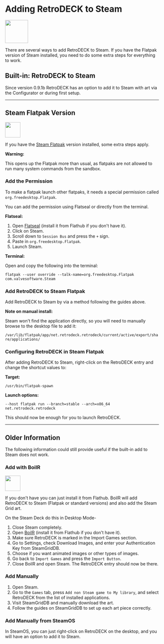 # Adding RetroDECK to Steam

<img src="../../wiki_icons/pixelitos/steam.png" width="75">

There are several ways to add RetroDECK to Steam. If you have the Flatpak version of Steam installed, you need to do some extra steps for everything to work.

## Built-in: RetroDECK to Steam

Since version 0.9.1b RetroDECK has an option to add it to Steam with art via the Configurator or during first setup. 

---

## Steam Flatpak Version

<img src="../../wiki_images/logos/flatpak-logo.png" width="50">

If you have the [Steam Flatpak](https://flathub.org/apps/com.valvesoftware.Steam) version installed, some extra steps apply.

**Warning:** 

This opens up the Flatpak more than usual, as flatpaks are not allowed to run many system commands from the sandbox.

### Add the Permission

To make a flatpak launch other flatpaks, it needs a special permission called `org.freedesktop.Flatpak`. 

You can add the permission using Flatseal or directly from the terminal.

**Flatseal:**

1. Open [Flatseal](https://flathub.org/apps/com.github.tchx84.Flatseal) (install it from Flathub if you don't have it).
2. Click on Steam.
3. Scroll down to `Session Bus` and press the `+` sign.
4. Paste in `org.freedesktop.Flatpak`.
5. Launch Steam.

**Terminal:**

Open and copy the following into the terminal:

`flatpak --user override --talk-name=org.freedesktop.Flatpak com.valvesoftware.Steam`

### Add RetroDECK to Steam Flatpak

Add RetroDECK to Steam by via a method following the guides above. 

**Note on manual install:** 

Steam won't find the application directly, so you will need to manually browse to the desktop file to add it:

`/var/lib/flatpak/app/net.retrodeck.retrodeck/current/active/export/share/applications/`

### Configuring RetroDECK in Steam Flatpak

After adding RetroDECK to Steam, right-click on the RetroDECK entry and change the shortcut values to:

**Target:**

`/usr/bin/flatpak-spawn`

**Launch options:**

`--host flatpak run --branch=stable --arch=x86_64 net.retrodeck.retrodeck`

This should now be enough for you to launch RetroDECK.

--- 

## Older Information

The following information could still provide useful if the built-in add to Steam  does not work.

### Add with BoilR 

<img src="../../wiki_images/logos/boilr-logo.png" width="50">

If you don't have  you can just install it from Flathub. BoilR will add RetroDECK to Steam (Flatpak or standard versions) and also add the Steam Grid art.

On the Steam Deck do this in Desktop Mode-

1. Close Steam completely.
2. Open [BoilR](https://flathub.org/apps/io.github.philipk.boilr) (install it from Flathub if you don't have it).
3. Make sure RetroDECK is marked in the Import Games section.
4. Go to Settings, check Download Images, and enter your Authentication Key from SteamGridDB.
5. Choose if you want animated images or other types of images.
6. Go back to `Import Games` and press the `Import Button`.
7. Close BoilR and open Steam. The RetroDECK entry should now be there.

### Add Manually

1. Open Steam.
2. Go to the `Games` tab, press `Add non Steam game to My library`, and select RetroDECK from the list of installed applications.
3. Visit SteamGridDB and manually download the art.
4. Follow the guides on SteamGridDB to set up each art piece correctly.

### Add Manually from SteamOS

In SteamOS, you can just right-click on RetroDECK on the desktop, and you will have an option to add it to Steam.

